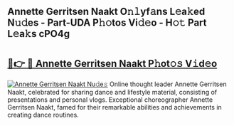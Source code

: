 ## Annette Gerritsen Naakt O𝚗𝚕yf𝚊ns L𝚎a𝚔ed N𝚞𝚍es - Part-UDA P𝚑𝚘tos Vi𝚍𝚎o - H𝚘𝚝 Part L𝚎a𝚔s cPO4g

# <h2><a href="http://kf0sby.oniu.top/?m=Annette+Gerritsen+Naakt">🔗👉 🔴 Annette Gerritsen Naakt P𝚑ot𝚘𝚜 V𝚒d𝚎o</a></h2>

[![Annette Gerritsen Naakt Nu𝚍e𝚜](https://i.imgur.com/0qMVB7G.gif)](http://kf0sby.oniu.top/?m=Annette+Gerritsen+Naakt)
Online thought leader Annette Gerritsen Naakt, celebrated for sharing dance and lifestyle material, consisting of presentations and personal vlogs. Exceptional choreographer Annette Gerritsen Naakt, famed for their remarkable abilities and achievements in creating dance routines.  
